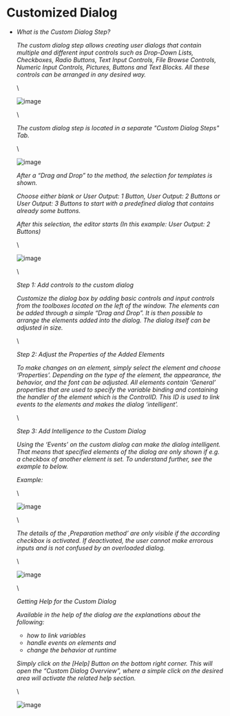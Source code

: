# Customized Dialog

*   _What is the Custom Dialog Step?_

    _The custom dialog step allows creating user dialogs that contain multiple and different input controls such as Drop-Down Lists, Checkboxes, Radio Buttons, Text Input Controls, File Browse Controls, Numeric Input Controls, Pictures, Buttons and Text Blocks. All these controls can be arranged in any desired way._

    \


    ![image](../../.gitbook/assets/Image\_606.jpg)

    \


    _The custom dialog step is located in a separate "Custom Dialog Steps" Tab._

    \


    ![image](../../.gitbook/assets/Image\_607.gif)

    _After a “Drag and Drop” to the method, the selection for templates is shown._

    _Choose either blank or User Output: 1 Button, User Output: 2 Buttons or User Output: 3 Buttons to start with a predefined dialog that contains already some buttons._

    _After this selection, the editor starts (In this example: User Output: 2 Buttons)_

    \


    ![image](../../.gitbook/assets/Image\_608.jpg)

    \


    _Step 1: Add controls to the custom dialog_

    _Customize the dialog box by adding basic controls and input controls from the toolboxes located on the left of the window. The elements can be added through a simple “Drag and Drop”. It is then possible to arrange the elements added into the dialog. The dialog itself can be adjusted in size._

    \


    _Step 2: Adjust the Properties of the Added Elements_

    _To make changes on an element, simply select the element and choose ‘Properties’. Depending on the type of the element, the appearance, the behavior, and the font can be adjusted. All elements contain ‘General’ properties that are used to specify the variable binding and containing the handler of the element which is the ControlID. This ID is used to link events to the elements and makes the dialog ‘intelligent’._

    \


    _Step 3: Add Intelligence to the Custom Dialog_

    _Using the ‘Events’ on the custom dialog can make the dialog intelligent. That means that specified elements of the dialog are only shown if e.g. a checkbox of another element is set. To understand further, see the example to below._

    _Example:_

    \


    ![image](../../.gitbook/assets/Image\_609.jpg)

    \


    _The details of the ‚Preparation method’ are only visible if the according checkbox is activated. If deactivated, the user cannot make errorous inputs and is not confused by an overloaded dialog._

    \


    ![image](../../.gitbook/assets/Image\_610.jpg)

    \


    _Getting Help for the Custom Dialog_

    _Available in the help of the dialog are the explanations about the following:_

    * _how to link variables_
    * _handle events on elements and_
    * _change the behavior at runtime_

    _Simply click on the \[Help] Button on the bottom right corner. This will open the “Custom Dialog Overview”, where a simple click on the desired area will activate the related help section._

    \


    ![image](../../.gitbook/assets/Image\_611.png)
